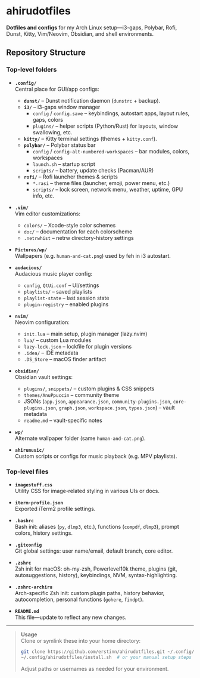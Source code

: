 # ahirudotfiles

**Dotfiles and configs** for my Arch Linux setup—i3-gaps, Polybar, Rofi, Dunst, Kitty, Vim/Neovim, Obsidian, and shell environments.

## Repository Structure

### Top-level folders

- **`.config/`**  
  Central place for GUI/app configs:
    - **`dunst/`** – Dunst notification daemon (​`dunstrc` + backup).
    - **`i3/`** – i3-gaps window manager
        - `config` / `config.save` – keybindings, autostart apps, layout rules, gaps, colors
        - `plugins/` – helper scripts (Python/Rust) for layouts, window swallowing, etc.
    - **`kitty/`** – Kitty terminal settings (themes + `kitty.conf`).
    - **`polybar/`** – Polybar status bar
        - `config` / `config-alt-numbered-workspaces` – bar modules, colors, workspaces
        - `launch.sh` – startup script
        - `scripts/` – battery, update checks (Pacman/AUR)
    - **`rofi/`** – Rofi launcher themes & scripts
        - `*.rasi` – theme files (launcher, emoji, power menu, etc.)
        - `scripts/` – lock screen, network menu, weather, uptime, GPU info, etc.

- **`.vim/`**  
  Vim editor customizations:
    - `colors/` – Xcode-style color schemes
    - `doc/` – documentation for each colorscheme
    - `.netrwhist` – netrw directory-history settings

- **`Pictures/wp/`**  
  Wallpapers (e.g. `human-and-cat.png`) used by feh in i3 autostart.

- **`audacious/`**  
  Audacious music player config:
    - `config`, `QtUi.conf` – UI/settings
    - `playlists/` – saved playlists
    - `playlist-state` – last session state
    - `plugin-registry` – enabled plugins

- **`nvim/`**  
  Neovim configuration:
    - `init.lua` – main setup, plugin manager (lazy.nvim)
    - `lua/` – custom Lua modules
    - `lazy-lock.json` – lockfile for plugin versions
    - `.idea/` – IDE metadata
    - `.DS_Store` – macOS finder artifact

- **`obsidian/`**  
  Obsidian vault settings:
    - `plugins/`, `snippets/` – custom plugins & CSS snippets
    - `themes/AnuPpuccin` – community theme
    - JSONs (`app.json`, `appearance.json`, `community-plugins.json`, `core-plugins.json`, `graph.json`, `workspace.json`, `types.json`) – vault metadata
    - `readme.md` – vault-specific notes

- **`wp/`**  
  Alternate wallpaper folder (same `human-and-cat.png`).

- **`ahirumusic/`**  
  Custom scripts or configs for music playback (e.g. MPV playlists).

### Top-level files

- **`imagestuff.css`**  
  Utility CSS for image-related styling in various UIs or docs.

- **`iterm-profile.json`**  
  Exported iTerm2 profile settings.

- **`.bashrc`**  
  Bash init: aliases (`py`, `dlmp3`, etc.), functions (`compdf`, `dlmp3`), prompt colors, history settings.

- **`.gitconfig`**  
  Git global settings: user name/email, default branch, core editor.

- **`.zshrc`**  
  Zsh init for macOS: oh-my-zsh, Powerlevel10k theme, plugins (git, autosuggestions, history), keybindings, NVM, syntax-highlighting.

- **`.zshrc-archiru`**  
  Arch-specific Zsh init: custom plugin paths, history behavior, autocompletion, personal functions (`gohere`, `findpt`).

- **`README.md`**  
  This file—update to reflect any new changes.

---

> **Usage**  
> Clone or symlink these into your home directory:
> ```bash
> git clone https://github.com/erstinn/ahirudotfiles.git ~/.config/ahirudotfiles
> ~/.config/ahirudotfiles/install.sh  # or your manual setup steps
> ```
> Adjust paths or usernames as needed for your environment.

